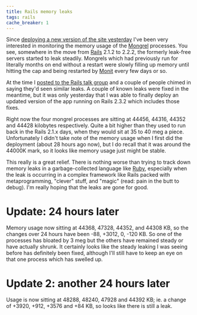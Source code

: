```yaml
---
title: Rails memory leaks
tags: rails
cache_breaker: 1
---
```


Since [deploying a new version of the site yesterday](/twitter/1) I've been very interested in monitoring the memory usage of the [Mongrel](/wiki/Mongrel) processes. You see, somewhere in the move from [Rails](/wiki/Rails) 2.1.2 to 2.2.2, the formerly leak-free servers started to leak steadily. Mongrels which had previously run for literally months on end without a restart were slowly filling up memory until hitting the cap and being restarted by [Monit](/wiki/Monit) every few days or so.

At the time I [posted to the Rails talk group](http://groups.google.com/group/rubyonrails-talk/browse_thread/thread/1934e8453c17e48c) and a couple of people chimed in saying they'd seen similar leaks. A couple of known leaks were fixed in the meantime, but it was only yesterday that I was able to finally deploy an updated version of the app running on Rails 2.3.2 which includes those fixes.

Right now the four mongrel processes are sitting at 44456, 44316, 44352 and 44428 kilobytes respectively. Quite a bit higher than they used to run back in the Rails 2.1.x days, when they would sit at 35 to 40 meg a piece. Unfortunately I didn't take note of the memory usage when I first did the deployment (about 28 hours ago now), but I do recall that it was around the 44000K mark, so it looks like memory usage just might be stable.

This really is a great relief. There is nothing worse than trying to track down memory leaks in a garbage-collected language like [Ruby](/wiki/Ruby), especially when the leak is occurring in a complex framework like Rails packed with metaprogramming, "clever" stuff, and "magic" (read: pain in the butt to debug). I'm really hoping that the leaks are gone for good.

# Update: 24 hours later

Memory usage now sitting at 44368, 47328, 44352, and 44308 KB, so the changes over 24 hours have been -88, +3012, 0, -120 KB. So one of the processes has bloated by 3 meg but the others have remained steady or have actually shrunk. It certainly looks like the steady leaking I was seeing before has definitely been fixed, although I'll still have to keep an eye on that one process which has swelled up.

# Update 2: another 24 hours later

Usage is now sitting at 48288, 48240, 47928 and 44392 KB; ie. a change of +3920, +912, +3576 and +84 KB, so looks like there is still a leak.
